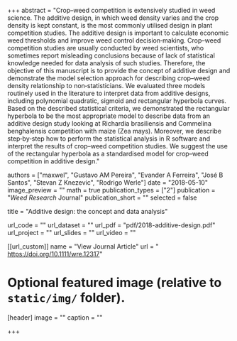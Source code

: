 +++
abstract = "Crop–weed competition is extensively studied in weed science. The additive design, in which weed density varies and the crop density is kept constant, is the most commonly utilised design in plant competition studies. The additive design is important to calculate economic weed thresholds and improve weed control decision‐making. Crop–weed competition studies are usually conducted by weed scientists, who sometimes report misleading conclusions because of lack of statistical knowledge needed for data analysis of such studies. Therefore, the objective of this manuscript is to provide the concept of additive design and demonstrate the model selection approach for describing crop–weed density relationship to non‐statisticians. We evaluated three models routinely used in the literature to interpret data from additive designs, including polynomial quadratic, sigmoid and rectangular hyperbola curves. Based on the described statistical criteria, we demonstrated the rectangular hyperbola to be the most appropriate model to describe data from an additive design study looking at Richardia brasiliensis and Commelina benghalensis competition with maize (Zea mays). Moreover, we describe step‐by‐step how to perform the statistical analysis in R software and interpret the results of crop–weed competition studies. We suggest the use of the rectangular hyperbola as a standardised model for crop–weed competition in additive design."

authors = ["maxwel", "Gustavo AM Pereira", "Evander A Ferreira", "José B Santos", "Stevan Z Knezevic", "Rodrigo Werle"]
date = "2018-05-10"
image_preview = ""
math = true
publication_types = ["2"]
publication = "*Weed Research* Journal"
publication_short = ""
selected = false

title = "Additive design: the concept and data analysis"

url_code = ""
url_dataset = ""
url_pdf = "pdf/2018-additive-design.pdf"
url_project = ""
url_slides = ""
url_video = ""

[[url_custom]]
name = "View Journal Article"
url = " https://doi.org/10.1111/wre.12317"

# Optional featured image (relative to `static/img/` folder).
[header]
image = ""
caption = ""

+++
